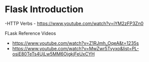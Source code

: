 # Flask Introduction

-HTTP Verbs - https://www.youtube.com/watch?v=iYM2zFP3Zn0

FLask Reference Videos
- https://www.youtube.com/watch?v=Z1RJmh_OqeA&t=1235s
- https://www.youtube.com/watch?v=MwZwr5Tvyxo&list=PL-osiE80TeTs4UjLw5MM6OjgkjFeUxCYH
